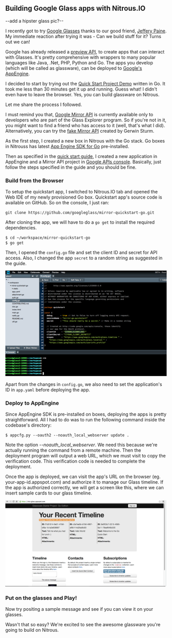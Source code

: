## Building Google Glass apps with Nitrous.IO

--add a hipster glass pic?--

I recently got to try [Google Glasses]() thanks to our good friend, [Jeffery Paine](). My immediate reaction after trying it was - Can we build stuff for it? Turns out we can!

Google has already released a [preview API](https://developers.google.com/glass/), to create apps that can interact with Glasses. It's pretty comprehensive with wrappers to many popular languages like Java, .Net, PHP, Python and Go. The apps you develop (which will be called as glassware), can be deployed to [Google's AppEngine](https://developers.google.com/appengine).

I decided to start by trying out the [Quick Start Project Demo](https://developers.google.com/glass/quickstart/go) written in Go. It took me less than 30 minutes get it up and running. Guess what! I didn't even have to leave the browser. Yes, you can build glassware on Nitrous.

Let me share the process I followed.

I must remind you that, [Google Mirror API](https://developers.google.com/glass/devprev) is currently available only to developers who are part of the Glass Explorer program. So if you're not in it, you might want to find a friend who has access to it (well, that's what I did). Alternatively, you can try the [fake Mirror API](https://github.com/Scarygami/mirror-api) created by Gerwin Sturm.

As the first step, I created a new box in Nitrous with the Go stack. Go boxes in Nitrouss has latest [App Engine SDK for Go](https://developers.google.com/glass/quickstart/go) pre-installed. 

Then as specified in the [quick start guide](https://developers.google.com/glass/quickstart/go), I created a new application in AppEngine and a Mirror API project in [Google APIs console](https://code.google.com/apis/console/). Basically, just follow the steps specified in the guide and you should be fine.

### Build from the Browser

To setup the quickstart app, I switched to Nitrous.IO tab and opened the Web IDE of my newly provisioned Go box. Quickstart app's source code is available on GitHub. So on the console, I just ran:

    git clone https://github.com/googleglass/mirror-quickstart-go.git

After cloning the app, we will have to do a `go get` to install the required dependencies.

    $ cd ~/workspace/mirror-quickstart-go
    $ go get

Then, I opened the `config.go` file and set the client ID and secret for API access. Also, I changed the app `secret` to a random string as suggested in the guide.

![edit config.go](/images/edit-file-on-ide.png)


Apart from the changes in `config.go`, we also need to set the application's ID in `app.yaml` before deploying the app.

### Deploy to AppEngine

Since AppEngine SDK is pre-installed on boxes, deploying the apps is pretty straightforward. All I had to do was to run the following command inside the codebase's directory:

    $ appcfg.py --oauth2 --noauth_local_webserver update .

Note the option *--noauth_local_webserver*. We need this because we're actually running the command from a remote machine. Then the deployment program will output a web URL, which we must visit to copy the verification code. This verification code is needed to complete the deployment.

Once the app is deployed, we can visit the app's URL on the browser (eg. your-app-id.appspot.com) and authorize it to manage our Glass timeline. If the app is authorized correctly, we will get a screen like this, where we can insert sample cards to our glass timeline.

![screenshot of deployed quickstart app](/images/quickstart-app-preview.png)


### Put on the glasses and Play!

Now try positing a sample message and see if you can view it on your glasses.

Wasn't that so easy? We're excited to see the awesome glassware you're going to build on Nitrous.


